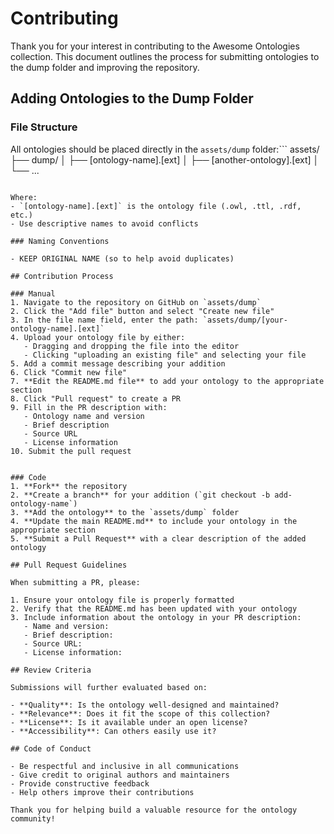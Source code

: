 # Contributing 

Thank you for your interest in contributing to the Awesome Ontologies collection. This document outlines the process for submitting ontologies to the dump folder and improving the repository.

## Adding Ontologies to the Dump Folder

### File Structure

All ontologies should be placed directly in the `assets/dump` folder:```
assets/
├── dump/
│   ├── [ontology-name].[ext]
│   ├── [another-ontology].[ext]
│   └── ...
```

Where:
- `[ontology-name].[ext]` is the ontology file (.owl, .ttl, .rdf, etc.)
- Use descriptive names to avoid conflicts

### Naming Conventions

- KEEP ORIGINAL NAME (so to help avoid duplicates)

## Contribution Process

### Manual
1. Navigate to the repository on GitHub on `assets/dump`
2. Click the "Add file" button and select "Create new file"
3. In the file name field, enter the path: `assets/dump/[your-ontology-name].[ext]`
4. Upload your ontology file by either:
   - Dragging and dropping the file into the editor
   - Clicking "uploading an existing file" and selecting your file
5. Add a commit message describing your addition
6. Click "Commit new file"
7. **Edit the README.md file** to add your ontology to the appropriate section
8. Click "Pull request" to create a PR
9. Fill in the PR description with:
   - Ontology name and version
   - Brief description
   - Source URL
   - License information
10. Submit the pull request


### Code 
1. **Fork** the repository
2. **Create a branch** for your addition (`git checkout -b add-ontology-name`)
3. **Add the ontology** to the `assets/dump` folder
4. **Update the main README.md** to include your ontology in the appropriate section
5. **Submit a Pull Request** with a clear description of the added ontology

## Pull Request Guidelines

When submitting a PR, please:

1. Ensure your ontology file is properly formatted
2. Verify that the README.md has been updated with your ontology
3. Include information about the ontology in your PR description:
   - Name and version: 
   - Brief description: 
   - Source URL:
   - License information:

## Review Criteria

Submissions will further evaluated based on:

- **Quality**: Is the ontology well-designed and maintained?
- **Relevance**: Does it fit the scope of this collection?
- **License**: Is it available under an open license?
- **Accessibility**: Can others easily use it?

## Code of Conduct

- Be respectful and inclusive in all communications
- Give credit to original authors and maintainers
- Provide constructive feedback
- Help others improve their contributions

Thank you for helping build a valuable resource for the ontology community! 
